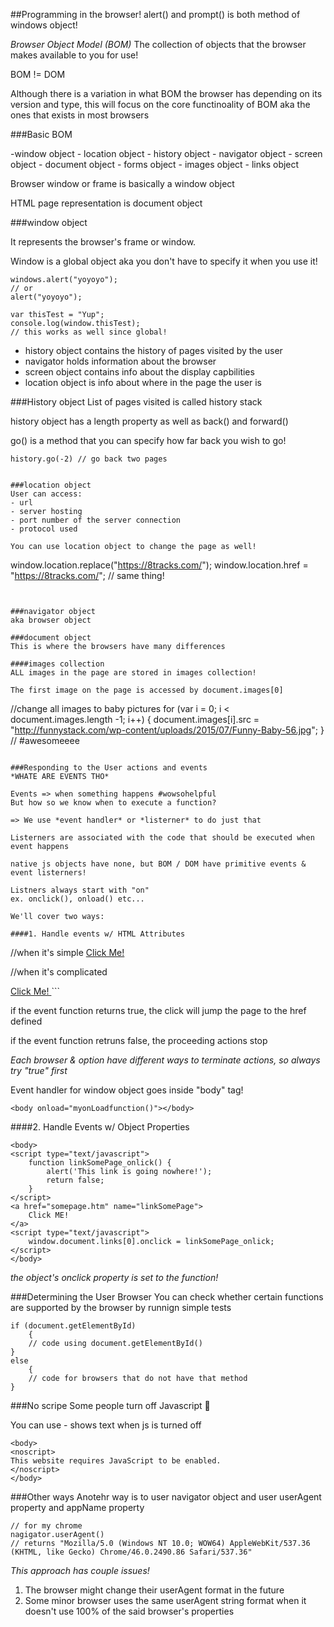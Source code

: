 ##Programming in the browser!
alert() and prompt() is both method of windows object!

*Browser Object Model (BOM)*
The collection of objects that the browser makes available to you for use!

BOM != DOM

Although there is a variation in what BOM the browser has depending on its version and type,
this will focus on the core functinoality of BOM aka the ones that exists in most browsers

###Basic BOM

-window object
    - location object
    - history object
    - navigator object
    - screen object
    - document object
        - forms object
        - images object
        - links object

Browser window or frame is basically a window object

HTML page representation is document object


###window object

It represents the browser's frame or window.

Window is a global object aka you don't have to specify it when you use it!

```
windows.alert("yoyoyo");
// or
alert("yoyoyo");

var thisTest = "Yup";
console.log(window.thisTest);
// this works as well since global!

```

- history object contains the history of pages visited by the user
- navigator holds information about the browser
- screen object contains info about the display capbilities
- location object is info about where in the page the user is

###History object
List of pages visited is called history stack

history object has a length property
as well as back() and forward()

go() is a method that you can specify how far back you wish to go!

```
history.go(-2) // go back two pages


###location object
User can access:
- url
- server hosting
- port number of the server connection
- protocol used

You can use location object to change the page as well!

```
window.location.replace("https://8tracks.com/");
window.location.href = "https://8tracks.com/";
// same thing!
```


###navigator object
aka browser object

###document object
This is where the browsers have many differences

####images collection
ALL images in the page are stored in images collection!

The first image on the page is accessed by document.images[0]

```
//change all images to baby pictures
for (var i = 0; i < document.images.length -1; i++) {
    document.images[i].src = "http://funnystack.com/wp-content/uploads/2015/07/Funny-Baby-56.jpg";
}
// #awesomeeee
```

###Responding to the User actions and events
*WHATE ARE EVENTS THO*

Events => when something happens #wowsohelpful
But how so we know when to execute a function?

=> We use *event handler* or *listerner* to do just that

Listerners are associated with the code that should be executed when event happens

native js objects have none, but BOM / DOM have primitive events & event listerners!

Listners always start with "on"
ex. onclick(), onload() etc...

We'll cover two ways:

####1. Handle events w/ HTML Attributes

```
//when it's simple
<a href="somepage.htm" name="linkSomePage" onclick="alert('You clicked?')">
        Click Me!
</a>

//when it's complicated
<script>
    function linkSomePage_onclick() {
        alert('Sup Homie');
        return true;
    }
</script>
<a href="somepage.htm" name="linkSomePage" onclick="return linkSomePage_onclick()">
        Click Me!
</a>
```

if the event function returns true, the click will jump the page to the href defined

if the event function retruns false, the proceeding actions stop

*Each browser & option have different ways to terminate actions, so always try "true" first*


Event handler for window object goes inside "body" tag!
```
<body onload="myonLoadfunction()"></body>
```

####2. Handle Events w/ Object Properties
```
<body>
<script type="text/javascript">
    function linkSomePage_onlick() {
        alert('This link is going nowhere!');
        return false;
    }
</script>
<a href="somepage.htm" name="linkSomePage">
    Click ME!
</a>
<script type="text/javascript">
    window.document.links[0].onclick = linkSomePage_onlick;
</script>
</body>
```
*the object's onclick property is set to the function!*


###Determining the User Browser
You can check whether certain functions are supported by the browser by runnign simple tests
```
if (document.getElementById)
    {
    // code using document.getElementById()
}
else
    {
    // code for browsers that do not have that method
}
```

###No scripe
Some people turn off Javascript :banana:

You can use <noscript> - shows text when js is turned off
```
<body>
<noscript>
This website requires JavaScript to be enabled.
</noscript>
</body>
```


###Other ways
Anotehr way is to user navigator object and user userAgent property and appName property
```
// for my chrome
nagigator.userAgent()
// returns "Mozilla/5.0 (Windows NT 10.0; WOW64) AppleWebKit/537.36 (KHTML, like Gecko) Chrome/46.0.2490.86 Safari/537.36"
```

*This approach has couple issues!*
1. The browser might change their userAgent format in the future
2. Some minor browser uses the same userAgent string format when it doesn't use 100% of the said browser's properties
